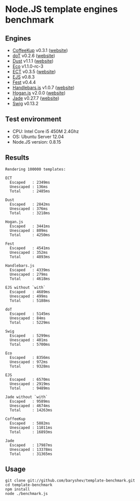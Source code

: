 # Node.JS template engines benchmark

## Engines

- [CoffeeKup](https://github.com/mauricemach/coffeekup) v0.3.1 ([website](http://coffeekup.org/))
- [doT](https://github.com/olado/doT) v0.2.6 ([website](http://olado.github.com/doT/))
- [Dust](https://github.com/linkedin/dustjs) v1.1.1 ([website](http://linkedin.github.com/dustjs/))
- [Eco](https://github.com/sstephenson/eco) v1.1.0-rc-3
- [ECT](https://github.com/baryshev/ect) v0.3.5 ([website](http://ectjs.com/))
- [EJS](https://github.com/visionmedia/ejs) v0.8.3
- [Fest](https://github.com/mailru/fest) v0.4.4
- [Handlebars.js](https://github.com/wycats/handlebars.js/) v1.0.7 ([website](http://handlebarsjs.com/))
- [Hogan.js](https://github.com/twitter/hogan.js) v2.0.0 ([website](http://twitter.github.com/hogan.js/))
- [Jade](https://github.com/visionmedia/jade) v0.27.7 ([website](http://jade-lang.com/))
- [Swig](https://github.com/paularmstrong/swig) v0.13.2

## Test environment

- CPU: Intel Core i5 450M 2.4Ghz
- OS: Ubuntu Server 12.04
- Node.JS version: 0.8.15

## Results

	Rendering 100000 templates:
	
	ECT
	  Escaped   : 2349ms
	  Unescaped : 136ms
	  Total     : 2485ms
	
	Dust
	  Escaped   : 2842ms
	  Unescaped : 376ms
	  Total     : 3218ms
	
	Hogan.js
	  Escaped   : 3441ms
	  Unescaped : 809ms
	  Total     : 4250ms
	
	Fest
	  Escaped   : 4541ms
	  Unescaped : 352ms
	  Total     : 4893ms
	
	Handlebars.js
	  Escaped   : 4339ms
	  Unescaped : 279ms
	  Total     : 4618ms
	
	EJS without `with`
	  Escaped   : 4689ms
	  Unescaped : 499ms
	  Total     : 5188ms
	
	doT
	  Escaped   : 5145ms
	  Unescaped : 84ms
	  Total     : 5229ms
	
	Swig
	  Escaped   : 5299ms
	  Unescaped : 401ms
	  Total     : 5700ms
	
	Eco
	  Escaped   : 8356ms
	  Unescaped : 972ms
	  Total     : 9328ms
	
	EJS
	  Escaped   : 6570ms
	  Unescaped : 2919ms
	  Total     : 9489ms
	
	Jade without `with`
	  Escaped   : 9589ms
	  Unescaped : 4674ms
	  Total     : 14263ms
	
	CoffeeKup
	  Escaped   : 5882ms
	  Unescaped : 11011ms
	  Total     : 16893ms
	
	Jade
	  Escaped   : 17987ms
	  Unescaped : 13378ms
	  Total     : 31365ms

## Usage

	git clone git://github.com/baryshev/template-benchmark.git
	cd template-benchmark
	npm install
	node ./benchmark.js
